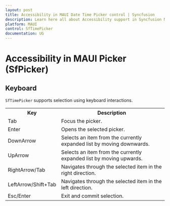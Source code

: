 ```yaml
---
layout: post
title: Accessibility in MAUI Date Time Picker control | Syncfusion
description: Learn here all about Accessibility support in Syncfusion MAUI Time Picker (SfCalendar) control and more.
platform: MAUI
control: SfTimePicker
documentation: UG
---
```


# Accessibility in MAUI Picker (SfPicker)

## Keyboard
`SfTimePicker` supports selection using keyboard interactions.

<table>
<tr>
<th>
Key
</th>
<th>
Description
</th>
</tr>
<tr>
<td>
Tab
</td>
<td>
Focus the picker.
</td>
</tr>
<tr>
<td>
Enter
</td>
<td>
Opens the selected picker.
</td>
</tr>
<tr>
<td>
DownArrow
</td>
<td>
Selects an item from the currently expanded list by moving downwards.
</td>
</tr>
<tr>
<td>
UpArrow
</td>
<td>
Selects an item from the currently expanded list by moving upwards.
</td>
</tr>
<tr>
<td>
RightArrow/Tab
</td>
<td>
Navigates through the selected item in the right direction.
</td>
</tr>
<tr>
<td>
LeftArrow/Shift+Tab
</td>
<td>
Navigates through the selected item in the left direction.
</td>
</tr>
<tr>
<td>
Esc/Enter
</td>
<td>
Exit and commit selection.
</td>
</tr>
</table>
